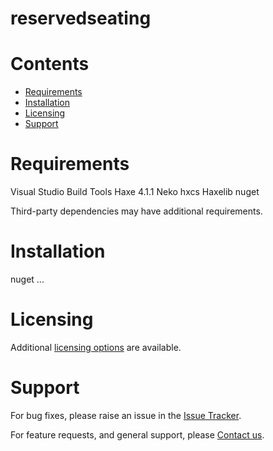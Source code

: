 
reservedseating
===============

Contents
========

* [Requirements](#requirements)
* [Installation](#installation)
* [Licensing](#licensing)
* [Support](#support)

# Requirements
Visual Studio Build Tools
Haxe 4.1.1
Neko
hxcs Haxelib
nuget


Third-party dependencies may have additional requirements.

# Installation
nuget ...


# Licensing
Additional [licensing options][licensing] are available.

# Support
For bug fixes, please raise an issue in the [Issue Tracker][bugs].

For feature requests, and general support, please [Contact us][contact].



[bugs]: https://github.com/mindpowered/reserved-seating-csharp/issues
[contact]: https://mindpowered.dev/support.html?ref=reserved-seating-csharp/
[licensing]: https://mindpowered.dev/?ref=reserved-seating-csharp
